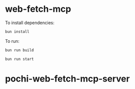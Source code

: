 # web-fetch-mcp

To install dependencies:

```bash
bun install
```

To run:

```bash
bun run build
```

```bash
bun run start
```

# pochi-web-fetch-mcp-server
